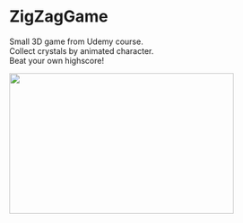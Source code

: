 # ZigZagGame
Small 3D game from Udemy course. <br>
Collect crystals by animated character. <br>
Beat your own highscore! <br>

<img src="https://github.com/Alexart1995/ZigZagGame/blob/main/Game.gif" width="400" height="250">
